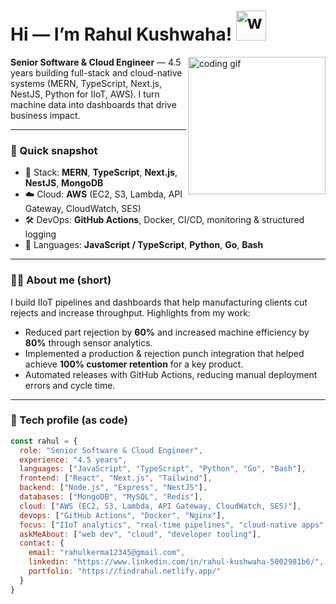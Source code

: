 <h1>Hi — I’m Rahul Kushwaha! <img src="https://media.giphy.com/media/12oufCB0MyZ1Go/giphy.gif" width="48" alt="wave"></h1>
<img align="right" src="https://media.giphy.com/media/1C8bHHJturSx2/giphy.gif?cid=ecf05e4772khx3bj1hkz1hk39r73xfti9blipeuzccxdf3vn&rid=giphy.gif&ct=g" width="220" alt="coding gif">

**Senior Software & Cloud  Engineer** — 4.5 years building full-stack and cloud-native systems (MERN, TypeScript, Next.js, NestJS, Python for IIoT, AWS). I turn machine data into dashboards that drive business impact.

---

### 🚀 Quick snapshot
- 🔧 Stack: **MERN**, **TypeScript**, **Next.js**, **NestJS**, **MongoDB**  
- ☁️ Cloud: **AWS** (EC2, S3, Lambda, API Gateway, CloudWatch, SES)  
- 🛠 DevOps: **GitHub Actions**, Docker, CI/CD, monitoring & structured logging  
- 🧪 Languages: **JavaScript / TypeScript**, **Python**, **Go**, **Bash**

---

### 👨‍💻 About me (short)
I build IIoT pipelines and dashboards that help manufacturing clients cut rejects and increase throughput. Highlights from my work:
- Reduced part rejection by **60%** and increased machine efficiency by **80%** through sensor analytics.
- Implemented a production & rejection punch integration that helped achieve **100% customer retention** for a key product.
- Automated releases with GitHub Actions, reducing manual deployment errors and cycle time.

---

### 🧾 Tech profile (as code)
```javascript
const rahul = {
  role: "Senior Software & Cloud Engineer",
  experience: "4.5 years",
  languages: ["JavaScript", "TypeScript", "Python", "Go", "Bash"],
  frontend: ["React", "Next.js", "Tailwind"],
  backend: ["Node.js", "Express", "NestJS"],
  databases: ["MongoDB", "MySQL", "Redis"],
  cloud: ["AWS (EC2, S3, Lambda, API Gateway, CloudWatch, SES)"],
  devops: ["GitHub Actions", "Docker", "Nginx"],
  focus: ["IIoT analytics", "real-time pipelines", "cloud-native apps", "CI/CD"],
  askMeAbout: ["web dev", "cloud", "developer tooling"],
  contact: {
    email: "rahulkerma12345@gmail.com",
    linkedin: "https://www.linkedin.com/in/rahul-kushwaha-5002981b6/",
    portfolio: "https://findrahul.netlify.app/"
  }
}
